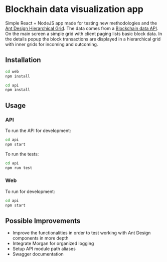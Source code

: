 # Blockhain data visualization app

Simple React + NodeJS app made for testing new methodologies and the [Ant Design Hierarchical Grid](https://ant.design/components/table/). 
The data comes from a [Blockchain data API](https://www.blockchain.com/api/blockchain_api ). On the main screen a simple grid with client paging lists basic block data. In the details popup the block transactions are displayed in a hierarchical grid with inner grids for incoming and outcoming.

## Installation

```bash
cd web
npm install
```

```bash
cd api
npm install
```

## Usage

### API
To run the API for development:
```bash
cd api
npm start
```

To run the tests:
```bash
cd api
npm run test
```

### Web
To run for development:
```bash
cd api
npm start
```

## Possible Improvements
- Improve the functionalities in order to test working with Ant Design components in more depth
- Integrate Morgan for organized logging
- Setup API module path aliases 
- Swagger documentation